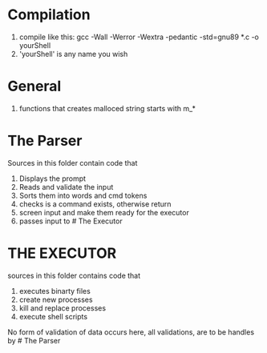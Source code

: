 # Compilation
1)	compile like this:
	gcc -Wall -Werror -Wextra -pedantic -std=gnu89 *.c -o yourShell
2) 'yourShell' is any name you wish


# General
1)	functions that creates malloced string starts with m_*


# The Parser
Sources in this folder contain code that
1)	Displays the prompt
2)	Reads and validate the input
3)	Sorts them into words and cmd tokens
4)	checks is a command exists, otherwise return
5)	screen input and make them ready for the executor
6)	passes input to # The Executor


# THE EXECUTOR
sources in this folder contains code that
1)	executes binarty files
2)	create new processes
3)	kill and replace processes
4)	execute shell scripts

No form of validation of data occurs here, all validations,
   are to be handles by # The Parser

